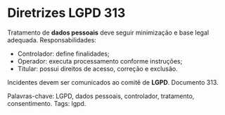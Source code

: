 # Diretrizes LGPD 313

Tratamento de **dados pessoais** deve seguir minimização e base legal adequada.
Responsabilidades:
- Controlador: define finalidades;
- Operador: executa processamento conforme instruções;
- Titular: possui direitos de acesso, correção e exclusão.

Incidentes devem ser comunicados ao comitê de **LGPD**. Documento 313.

Palavras-chave: LGPD, dados pessoais, controlador, tratamento, consentimento.
Tags: lgpd.
